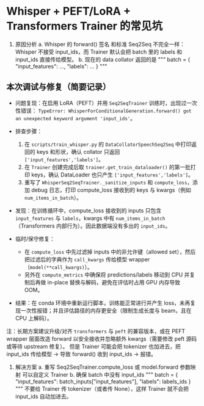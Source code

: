 # Whisper + PEFT/LoRA + Transformers Trainer 的常见坑

1. 原因分析
a. Whisper 的 forward() 签名 和标准 Seq2Seq 不完全一样：
Whisper 不接受 input_ids，而 Trainer 默认会把 batch 里的 labels 和 input_ids 直接传给模型。
b. 现在的 data collator 返回的是
"""
batch = {
    "input_features": ...,
    "labels": ...
}
"""

## 本次调试与修复（简要记录）

- 问题复现：在启用 LoRA（PEFT）并用 `Seq2SeqTrainer` 训练时，出现过一次性错误：
    `TypeError: WhisperForConditionalGeneration.forward() got an unexpected keyword argument 'input_ids'`。

- 排查步骤：
    1. 在 `scripts/train_whisper.py` 的 `DataCollatorSpeechSeq2Seq` 中打印返回的 keys 和形状，确认 collator 只返回 `['input_features','labels']`。
    2. 在 `Trainer` 创建完成后取 `trainer.get_train_dataloader()` 的第一批打印 keys，确认 DataLoader 也只产生 `['input_features','labels']`。
    3. 重写了 `WhisperSeq2SeqTrainer._sanitize_inputs` 和 `compute_loss`，添加 debug 日志，打印 compute_loss 接收到的 keys 与 kwargs（例如 `num_items_in_batch`）。

- 发现：在训练循环中，compute_loss 接收到的 inputs 只包含 `input_features` 与 `labels`，kwargs 中有 `num_items_in_batch`（Transformers 内部行为）。因此数据端没有多出的 `input_ids`。

- 临时/保守修复：

  - 在 `compute_loss` 中先过滤掉 inputs 中的非允许键（allowed set），然后把过滤后的字典作为 `call_kwargs` 传给模型 wrapper（`model(**call_kwargs)`）。
  - 另外在 `compute_metrics` 中确保将 predictions/labels 移动到 CPU 并复制后再做 in-place 替换与解码，避免在评估时占用 GPU 内存导致 OOM。

- 结果：在 conda 环境中重新运行脚本，训练能正常进行并产生 loss，未再复现一次性报错；并且评估路径的内存更安全（限制生成长度与 beam，且在 CPU 上解码）。

注：长期方案建议升级/对齐 `transformers` 与 `peft` 的兼容版本，或在 PEFT wrapper 层面改造 forward 以安全接收并忽略额外 kwargs（需要修改 peft 源码或等待 upstream 修复）。
但是 Trainer 可能会把 tokenizer 也加进去，把 input_ids 传给模型 → 导致 forward() 收到 input_ids → 报错。

1. 解决方案
a. 重写 Seq2SeqTrainer.compute_loss 或 model.forward 参数映射
可以自定义 Trainer
b. 确保 batch 中没有 input_ids
"""
batch = {
    "input_features": batch_inputs["input_features"],
    "labels": labels_ids
}
"""
不要给 Trainer 传 tokenizer（或者传 None），这样 Trainer 就不会把 input_ids 自动加进去。
